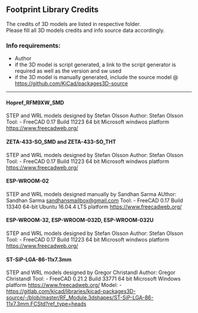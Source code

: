 ## Footprint Library Credits

The credits of 3D models are listed in respective folder.  
Please fill all 3D models credits and info source data accordingly.  

### Info requirements:
- Author
- if the 3D model is script generated, a link to the script generator is required as well as the version and sw used
- if the 3D model is manually generated, include the source model @ https://github.com/KiCad/packages3D-source

<hr>

#### Hopref_RFM9XW_SMD
STEP and WRL models designed by Stefan Olsson
Author:	Stefan Olsson
Tool:	- FreeCAD 0.17 Build 11223 64 bit Microsoft windwos platform https://www.freecadweb.org/

#### ZETA-433-SO_SMD and ZETA-433-SO_THT
STEP and WRL models designed by Stefan Olsson
Author:	Stefan Olsson
Tool:	- FreeCAD 0.17 Build 11223 64 bit Microsoft windwos platform https://www.freecadweb.org/

#### ESP-WROOM-02
STEP and WRL models designed manually by Sandhan Sarma
AUthor: Sandhan Sarma <sandhansmailbox@gmail.com>
Tool:   - FreeCAD 0.17 Build 13340 64-bit Ubuntu 16.04.4 LTS platform https://www.freecadweb.org/

#### ESP-WROOM-32, ESP-WROOM-032D, ESP-WROOM-032U
STEP and WRL models designed by Stefan Olsson
Author:	Stefan Olsson
Tool:	- FreeCAD 0.17 Build 11223 64 bit Microsoft windwos platform https://www.freecadweb.org/

#### ST-SiP-LGA-86-11x7.3mm
STEP and WRL models designed by Gregor Christandl
Author:	Gregor Christandl
Tool:	- FreeCAD 0.21.2 Build 33771 64 bit Microsoft Windows platform https://www.freecadweb.org/
Model: 	- https://gitlab.com/kicad/libraries/kicad-packages3D-source/-/blob/master/RF_Module.3dshapes/ST-SiP-LGA-86-11x7.3mm.FCStd?ref_type=heads